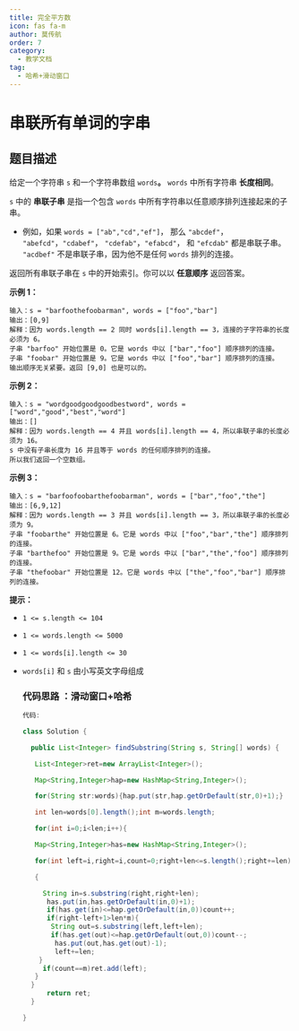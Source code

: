 ```yaml
---
title: 完全平方数
icon: fas fa-m
author: 莫传航
order: 7
category:
  - 教学文档
tag:
  - 哈希+滑动窗口
---
```

# 串联所有单词的字串

## 题目描述

给定一个字符串 `s` 和一个字符串数组 `words`**。** `words` 中所有字符串 **长度相同**。

 `s` 中的 **串联子串** 是指一个包含 `words` 中所有字符串以任意顺序排列连接起来的子串。

- 例如，如果 `words = ["ab","cd","ef"]`， 那么 `"abcdef"`， `"abefcd"`，`"cdabef"`， `"cdefab"`，`"efabcd"`， 和 `"efcdab"` 都是串联子串。 `"acdbef"` 不是串联子串，因为他不是任何 `words` 排列的连接。

返回所有串联子串在 `s` 中的开始索引。你可以以 **任意顺序** 返回答案。

 

**示例 1：**

```
输入：s = "barfoothefoobarman", words = ["foo","bar"]
输出：[0,9]
解释：因为 words.length == 2 同时 words[i].length == 3，连接的子字符串的长度必须为 6。
子串 "barfoo" 开始位置是 0。它是 words 中以 ["bar","foo"] 顺序排列的连接。
子串 "foobar" 开始位置是 9。它是 words 中以 ["foo","bar"] 顺序排列的连接。
输出顺序无关紧要。返回 [9,0] 也是可以的。
```

**示例 2：**

```
输入：s = "wordgoodgoodgoodbestword", words = ["word","good","best","word"]
输出：[]
解释：因为 words.length == 4 并且 words[i].length == 4，所以串联子串的长度必须为 16。
s 中没有子串长度为 16 并且等于 words 的任何顺序排列的连接。
所以我们返回一个空数组。
```

**示例 3：**

```
输入：s = "barfoofoobarthefoobarman", words = ["bar","foo","the"]
输出：[6,9,12]
解释：因为 words.length == 3 并且 words[i].length == 3，所以串联子串的长度必须为 9。
子串 "foobarthe" 开始位置是 6。它是 words 中以 ["foo","bar","the"] 顺序排列的连接。
子串 "barthefoo" 开始位置是 9。它是 words 中以 ["bar","the","foo"] 顺序排列的连接。
子串 "thefoobar" 开始位置是 12。它是 words 中以 ["the","foo","bar"] 顺序排列的连接。
```

 

**提示：**

- `1 <= s.length <= 104`

- `1 <= words.length <= 5000`

- `1 <= words[i].length <= 30`

- `words[i]` 和 `s` 由小写英文字母组成

  ###  代码思路 ：滑动窗口+哈希

  ```java
  代码:
  
  class Solution {
  
    public List<Integer> findSubstring(String s, String[] words) {
  
     List<Integer>ret=new ArrayList<Integer>();
  
     Map<String,Integer>hap=new HashMap<String,Integer>();
  
     for(String str:words){hap.put(str,hap.getOrDefault(str,0)+1);}
  
     int len=words[0].length();int m=words.length;
  
     for(int i=0;i<len;i++){
  
     Map<String,Integer>has=new HashMap<String,Integer>();
  
     for(int left=i,right=i,count=0;right+len<=s.length();right+=len)
  
     {
  
       String in=s.substring(right,right+len);
        has.put(in,has.getOrDefault(in,0)+1);
        if(has.get(in)<=hap.getOrDefault(in,0))count++;
        if(right-left+1>len*m){
         String out=s.substring(left,left+len);
         if(has.get(out)<=hap.getOrDefault(out,0))count--;
          has.put(out,has.get(out)-1);
          left+=len;
      }
       if(count==m)ret.add(left);
     }
    }
        return ret;
    }
  
  }
  
  ```

  

  

  
